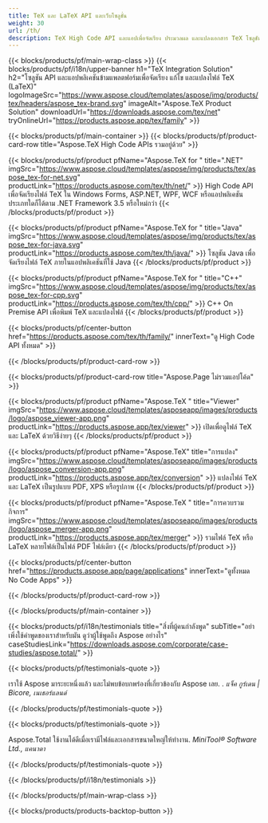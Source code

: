 ```yaml
---
title: TeX และ LaTeX API และเว็บโซลูชั่น
weight: 30
url: /th/
description: TeX High Code API และแอปเพื่อจัดเรียง ประมวลผล และแปลงเอกสาร TeX โซลูชันนี้ยังรองรับ PDF, EPS, SVG และรูปแบบรูปภาพส่วนใหญ่เป็นรูปแบบเอาต์พุต
---
```


{{< blocks/products/pf/main-wrap-class >}}
{{< blocks/products/pf/i18n/upper-banner h1="TeX Integration Solution" h2="โซลูชัน API และแอปพลิเคชันข้ามแพลตฟอร์มเพื่อจัดเรียง แก้ไข และแปลงไฟล์ TeX (LaTeX)" logoImageSrc="https://www.aspose.cloud/templates/aspose/img/products/tex/headers/aspose_tex-brand.svg" imageAlt="Aspose.TeX Product Solution" downloadUrl="https://downloads.aspose.com/tex/net" tryOnlineUrl="https://products.aspose.app/tex/family" >}}

{{< blocks/products/pf/main-container >}}
{{< blocks/products/pf/product-card-row title="Aspose.TeX High Code APIs รวมอยู่ด้วย" >}}

{{< blocks/products/pf/product pfName="Aspose.TeX for " title=".NET" imgSrc="https://www.aspose.cloud/templates/aspose/img/products/tex/aspose_tex-for-net.svg" productLink="https://products.aspose.com/tex/th/net/" >}}
High Code API เพื่อจัดเรียงไฟล์ TeX ใน Windows Forms, ASP.NET, WPF, WCF หรือแอปพลิเคชันประเภทใดก็ได้ตาม .NET Framework 3.5 หรือใหม่กว่า
{{< /blocks/products/pf/product >}}

{{< blocks/products/pf/product pfName="Aspose.TeX for " title="Java" imgSrc="https://www.aspose.cloud/templates/aspose/img/products/tex/aspose_tex-for-java.svg" productLink="https://products.aspose.com/tex/th/java/" >}}
โซลูชัน Java เพื่อจัดเรียงไฟล์ TeX ภายในแอปพลิเคชันที่ใช้ Java
{{< /blocks/products/pf/product >}}

{{< blocks/products/pf/product pfName="Aspose.TeX for " title="C++" imgSrc="https://www.aspose.cloud/templates/aspose/img/products/tex/aspose_tex-for-cpp.svg" productLink="https://products.aspose.com/tex/th/cpp/" >}}
C++ On Premise API เพื่อพิมพ์ TeX และแปลงไฟล์
{{< /blocks/products/pf/product >}}

{{< blocks/products/pf/center-button href="https://products.aspose.com/tex/th/family/" innerText="ดู High Code API ทั้งหมด" >}}

{{< /blocks/products/pf/product-card-row >}}

{{< blocks/products/pf/product-card-row title="Aspose.Page ไม่รวมแอปโค้ด" >}}

{{< blocks/products/pf/product pfName="Aspose.TeX " title="Viewer" imgSrc="https://www.aspose.cloud/templates/asposeapp/images/products/logo/aspose_viewer-app.png" productLink="https://products.aspose.app/tex/viewer" >}}
เปิดเพื่อดูไฟล์ TeX และ LaTeX ด้วยวิธีง่ายๆ
{{< /blocks/products/pf/product >}}

{{< blocks/products/pf/product pfName="Aspose.TeX" title="การแปลง" imgSrc="https://www.aspose.cloud/templates/asposeapp/images/products/logo/aspose_conversion-app.png" productLink="https://products.aspose.app/tex/conversion" >}}
แปลงไฟล์ TeX และ LaTeX เป็นรูปแบบ PDF, XPS หรือรูปภาพ
{{< /blocks/products/pf/product >}}

{{< blocks/products/pf/product pfName="Aspose.TeX " title="การควบรวมกิจการ" imgSrc="https://www.aspose.cloud/templates/asposeapp/images/products/logo/aspose_merger-app.png" productLink="https://products.aspose.app/tex/merger" >}}
รวมไฟล์ TeX หรือ LaTeX หลายไฟล์เป็นไฟล์ PDF ไฟล์เดียว
{{< /blocks/products/pf/product >}}

{{< blocks/products/pf/center-button href="https://products.aspose.app/page/applications" innerText="ดูทั้งหมด No Code Apps" >}}

{{< /blocks/products/pf/product-card-row >}}

{{< /blocks/products/pf/main-container >}}

{{< blocks/products/pf/i18n/testimonials title="สิ่งที่ผู้คนกำลังพูด" subTitle="อย่าเพิ่งใช้คำพูดของเราสำหรับมัน ดูว่าผู้ใช้พูดถึง Aspose อย่างไร" caseStudiesLink="https://downloads.aspose.com/corporate/case-studies/aspose.total/" >}}

{{< blocks/products/pf/testimonials-quote >}}
<p class="first">
 เราใช้ Aspose มาระยะหนึ่งแล้ว และไม่พบข้อบกพร่องที่เกี่ยวข้องกับ Aspose เลย. .
 <em>
  แจ็ค กูร์เดน | Bicore, เนเธอร์แลนด์
 </em>
</p>

{{< /blocks/products/pf/testimonials-quote >}}

{{< blocks/products/pf/testimonials-quote >}}
<p class="second">
 Aspose.Total ใช้งานได้ดีเมื่อเรามีไฟล์และเอกสารขนาดใหญ่ให้ทำงาน.
 <em>
  MiniTool® Software Ltd., แคนาดา
 </em>
</p>

{{< /blocks/products/pf/testimonials-quote >}}

{{< /blocks/products/pf/i18n/testimonials >}}

{{< /blocks/products/pf/main-wrap-class >}}

{{< blocks/products/products-backtop-button >}}